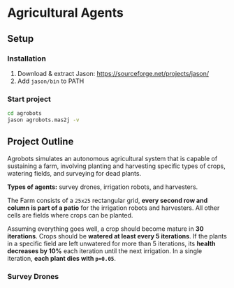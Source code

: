 # Agricultural Agents

## Setup

### Installation
1. Download & extract Jason: https://sourceforge.net/projects/jason/
2. Add `jason/bin` to PATH

### Start project
```bash
cd agrobots
jason agrobots.mas2j -v
```

## Project Outline

Agrobots simulates an autonomous agricultural system that is capable of sustaining a farm, involving planting and harvesting specific types of crops, watering fields, and surveying for dead plants.

**Types of agents:** survey drones, irrigation robots, and harvesters.

The Farm consists of a `25x25` rectangular grid, **every second row and column is part of a patio** for the irrigation robots and harvesters. All other cells are fields where crops can be planted.

Assuming everything goes well, a crop should become mature in **30 iterations**. Crops should be **watered at least every 5 iterations**. If the plants in a specific field are left unwatered for more than 5 iterations, its **health decreases by 10%** each iteration until the next irrigation. In a single iteration, **each plant dies with `p=0.05`**.

### Survey Drones

